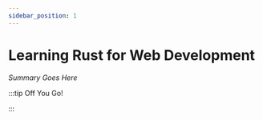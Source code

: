 ```yaml
---
sidebar_position: 1
---
```


# Learning Rust for Web Development

_Summary Goes Here_

:::tip Off You Go!

<QuestButton text="Happy Questing" link='' />

:::


